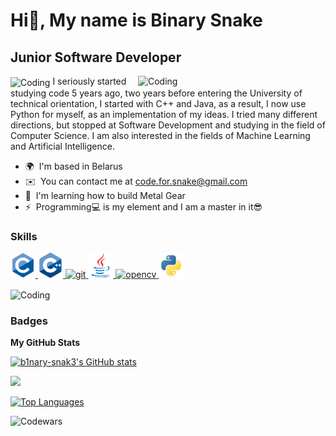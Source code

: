 Hi👋, My name is Binary Snake
====================================================================================================================================
Junior Software Developer
-------------------------

<img align="center" alt="Coding" width="400" src="https://media.tenor.com/j2jki0qR4hUAAAAC/matrix.gif">

<img align="right" alt="Coding" width="300" src="https://media.tenor.com/ijjz-HzDh_cAAAAM/matrix.gif">
I seriously started studying code 5 years ago, two years before entering the University of technical orientation, I started with C++ and Java, as a result, I now use Python for myself, as an implementation of my ideas. I tried many different directions, but stopped at Software Development and studying in the field of Computer Science. I am also interested in the fields of Machine Learning and Artificial Intelligence.

* 🌍  I'm based in Belarus
* ✉️  You can contact me at [code.for.snake@gmail.com](mailto:code.for.snake@gmail.com)
* 🧠  I'm learning how to build Metal Gear
* ⚡  Programming💻 is my element and I am a master in it😎

### Skills





<p align="left"> <a href="https://www.cprogramming.com/" target="_blank" rel="noreferrer"> <img src="https://raw.githubusercontent.com/devicons/devicon/master/icons/c/c-original.svg" alt="c" width="40" height="40"/> </a> <a href="https://www.w3schools.com/cpp/" target="_blank" rel="noreferrer"> <img src="https://raw.githubusercontent.com/devicons/devicon/master/icons/cplusplus/cplusplus-original.svg" alt="cplusplus" width="40" height="40"/> </a> <a href="https://git-scm.com/" target="_blank" rel="noreferrer"> <img src="https://www.vectorlogo.zone/logos/git-scm/git-scm-icon.svg" alt="git" width="40" height="40"/> </a> <a href="https://www.java.com" target="_blank" rel="noreferrer"> <img src="https://raw.githubusercontent.com/devicons/devicon/master/icons/java/java-original.svg" alt="java" width="40" height="40"/> </a> <a href="https://opencv.org/" target="_blank" rel="noreferrer"> <img src="https://www.vectorlogo.zone/logos/opencv/opencv-icon.svg" alt="opencv" width="40" height="40"/> </a> <a href="https://www.python.org" target="_blank" rel="noreferrer"> <img src="https://raw.githubusercontent.com/devicons/devicon/master/icons/python/python-original.svg" alt="python" width="40" height="40"/> </a> </p>






<img align="center" alt="Coding" width="600" src="https://64.media.tumblr.com/568d3e7a09e526859bfac355de0302aa/tumblr_mzzq9cAoAC1ql8t12o1_500.gifv">

### Badges

<b>My GitHub Stats</b>

<a href="http://www.github.com/b1nary-snak3"><img src="https://github-readme-stats.vercel.app/api?username=b1nary-snak3&show_icons=true&hide=&count_private=true&title_color=84cc16&text_color=ffffff&icon_color=84cc16&bg_color=1c1917&hide_border=true&show_icons=true" alt="b1nary-snak3's GitHub stats" /></a>

<a href="http://www.github.com/b1nary-snak3"><img src="https://github-readme-streak-stats.herokuapp.com/?user=b1nary-snak3&stroke=ffffff&background=1c1917&ring=84cc16&fire=84cc16&currStreakNum=ffffff&currStreakLabel=84cc16&sideNums=ffffff&sideLabels=ffffff&dates=ffffff&hide_border=true" /></a>

<a href="https://github.com/b1nary-snak3" align="left"><img src="https://github-readme-stats.vercel.app/api/top-langs/?username=b1nary-snak3&langs_count=10&title_color=84cc16&text_color=ffffff&icon_color=84cc16&bg_color=1c1917&hide_border=true&locale=en&custom_title=Top%20%Languages" alt="Top Languages" /></a>

![Codewars](https://github.r2v.ch/codewars?user=b1nary-snak3&stroke=%23BB432C)
